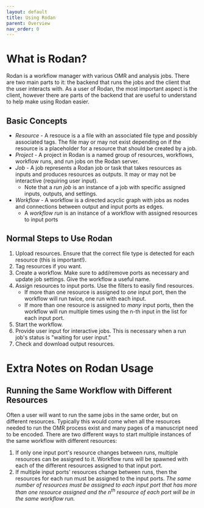 ```yaml
---
layout: default
title: Using Rodan
parent: Overview
nav_order: 0
---
```


# What is Rodan?

Rodan is a workflow manager with various OMR and analysis jobs.
There are two main parts to it: the backend that runs the jobs and the client that the user interacts with.
As a user of Rodan, the most important aspect is the client, however there are parts of the backend that are useful to understand to help make using Rodan easier.

## Basic Concepts

* *Resource* - A resouce is a a file with an associated file type and possibly associated tags. The file may or may not exist depending on if the resource is a placeholder for a resource that should be created by a job.
* *Project* - A project in Rodan is a named group of resources, workflows, workflow runs, and run jobs on the Rodan server.
* *Job* - A job represents a Rodan job or task that takes resources as inputs and produces resources as outputs. It may or may not be interactive (requiring user input).
    * Note that a *run job* is an instance of a job with specific assigned inputs, outputs, and settings.
* *Workflow* - A workflow is a directed acyclic graph with jobs as nodes and connections between output and input ports as edges.
    * A *workflow run* is an instance of a workflow with assigned resources to input ports


## Normal Steps to Use Rodan

1. Upload resources. Ensure that the correct file type is detected for each resource (this is important!).
2. Tag resources if you want.
3. Create a workflow. Make sure to add/remove ports as necessary and update job settings. Give the workflow a useful name.
4. Assign resources to input ports. Use the filters to easily find resources.
    * If more than one resource is assigned to *one* input port, then the workflow will run twice, one run with each input.
    * If more than one resource is assigned to *many* input ports, then the workflow will run multiple times using the n-th input in the list for each input port.
5. Start the workflow.
6. Provide user input for interactive jobs. This is necessary when a run job's status is "waiting for user input."
7. Check and download output resources.

# Extra Notes on Rodan Usage

## Running the Same Workflow with Different Resources

Often a user will want to run the same jobs in the same order, but on different resources.
Typically this would come when all the resources needed to run the OMR process exist and
many pages of a manuscript need to be encoded. There are two different ways to start multiple
instances of the same workflow with different resources:

1. If only one input port's resource changes between runs, multiple resources can be assigned
to it. Workflow runs will be spawned with each of the different resources assigned to that
input port.
2. If multiple input ports' resources change between runs, then the resources for each run
must be assigned to the input ports. *The same number of resources must be assigned to each
input port that has more than one resource assigned and the n<sup>th</sup> resource of each
port will be in the same workflow run.*
